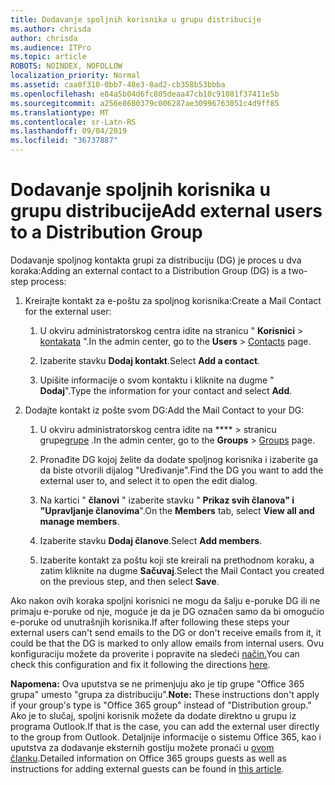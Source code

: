 ```yaml
---
title: Dodavanje spoljnih korisnika u grupu distribucije
ms.author: chrisda
author: chrisda
ms.audience: ITPro
ms.topic: article
ROBOTS: NOINDEX, NOFOLLOW
localization_priority: Normal
ms.assetid: caa0f310-0bb7-48e3-8ad2-cb358b53bbba
ms.openlocfilehash: e84a5b04d6fc805deaa47cb10c91081f37411e5b
ms.sourcegitcommit: a256e8680379c006287ae30996763051c4d9ff85
ms.translationtype: MT
ms.contentlocale: sr-Latn-RS
ms.lasthandoff: 09/04/2019
ms.locfileid: "36737887"
---
```

# <a name="add-external-users-to-a-distribution-group"></a><span data-ttu-id="8fcfa-102">Dodavanje spoljnih korisnika u grupu distribucije</span><span class="sxs-lookup"><span data-stu-id="8fcfa-102">Add external users to a Distribution Group</span></span>

<span data-ttu-id="8fcfa-103">Dodavanje spoljnog kontakta grupi za distribuciju (DG) je proces u dva koraka:</span><span class="sxs-lookup"><span data-stu-id="8fcfa-103">Adding an external contact to a Distribution Group (DG) is a two-step process:</span></span>
  
1. <span data-ttu-id="8fcfa-104">Kreirajte kontakt za e-poštu za spoljnog korisnika:</span><span class="sxs-lookup"><span data-stu-id="8fcfa-104">Create a Mail Contact for the external user:</span></span>
    
    1. <span data-ttu-id="8fcfa-105">U okviru administratorskog centra idite na stranicu " **Korisnici** > [kontakata](https://admin.microsoft.com/adminportal/home#/Contact) ".</span><span class="sxs-lookup"><span data-stu-id="8fcfa-105">In the admin center, go to the **Users** > [Contacts](https://admin.microsoft.com/adminportal/home#/Contact) page.</span></span> 
    
    2. <span data-ttu-id="8fcfa-106">Izaberite stavku **Dodaj kontakt**.</span><span class="sxs-lookup"><span data-stu-id="8fcfa-106">Select **Add a contact**.</span></span>
    
    3. <span data-ttu-id="8fcfa-107">Upišite informacije o svom kontaktu i kliknite na dugme " **Dodaj**".</span><span class="sxs-lookup"><span data-stu-id="8fcfa-107">Type the information for your contact and select **Add**.</span></span>
    
2. <span data-ttu-id="8fcfa-108">Dodajte kontakt iz pošte svom DG:</span><span class="sxs-lookup"><span data-stu-id="8fcfa-108">Add the Mail Contact to your DG:</span></span>
    
    1. <span data-ttu-id="8fcfa-109">U okviru administratorskog centra idite na \*\*\*\* > stranicu grupe[grupe](https://admin.microsoft.com/adminportal/home#/groups) .</span><span class="sxs-lookup"><span data-stu-id="8fcfa-109">In the admin center, go to the **Groups** > [Groups](https://admin.microsoft.com/adminportal/home#/groups) page.</span></span> 
    
    2. <span data-ttu-id="8fcfa-110">Pronađite DG kojoj želite da dodate spoljnog korisnika i izaberite ga da biste otvorili dijalog "Uređivanje".</span><span class="sxs-lookup"><span data-stu-id="8fcfa-110">Find the DG you want to add the external user to, and select it to open the edit dialog.</span></span>
    
    3. <span data-ttu-id="8fcfa-111">Na kartici " **članovi** " izaberite stavku " **Prikaz svih članova" i "Upravljanje članovima**".</span><span class="sxs-lookup"><span data-stu-id="8fcfa-111">On the **Members** tab, select **View all and manage members**.</span></span> 
    
    4. <span data-ttu-id="8fcfa-112">Izaberite stavku **Dodaj članove**.</span><span class="sxs-lookup"><span data-stu-id="8fcfa-112">Select **Add members**.</span></span>
    
    5. <span data-ttu-id="8fcfa-113">Izaberite kontakt za poštu koji ste kreirali na prethodnom koraku, a zatim kliknite na dugme **Sačuvaj**.</span><span class="sxs-lookup"><span data-stu-id="8fcfa-113">Select the Mail Contact you created on the previous step, and then select **Save**.</span></span>
    
<span data-ttu-id="8fcfa-114">Ako nakon ovih koraka spoljni korisnici ne mogu da šalju e-poruke DG ili ne primaju e-poruke od nje, moguće je da je DG označen samo da bi omogućio e-poruke od unutrašnjih korisnika.</span><span class="sxs-lookup"><span data-stu-id="8fcfa-114">If after following these steps your external users can't send emails to the DG or don't receive emails from it, it could be that the DG is marked to only allow emails from internal users.</span></span> <span data-ttu-id="8fcfa-115">Ovu konfiguraciju možete da proverite i popravite na sledeći [način.](https://docs.microsoft.com/exchange/mail-flow-best-practices/non-delivery-reports-in-exchange-online/fix-error-code-5-7-133-in-exchange-online)</span><span class="sxs-lookup"><span data-stu-id="8fcfa-115">You can check this configuration and fix it following the directions [here](https://docs.microsoft.com/exchange/mail-flow-best-practices/non-delivery-reports-in-exchange-online/fix-error-code-5-7-133-in-exchange-online).</span></span>
  
 <span data-ttu-id="8fcfa-116">**Napomena:** Ova uputstva se ne primenjuju ako je tip grupe "Office 365 grupa" umesto "grupa za distribuciju".</span><span class="sxs-lookup"><span data-stu-id="8fcfa-116">**Note:** These instructions don't apply if your group's type is "Office 365 group" instead of "Distribution group."</span></span> <span data-ttu-id="8fcfa-117">Ako je to slučaj, spoljni korisnik možete da dodate direktno u grupu iz programa Outlook.</span><span class="sxs-lookup"><span data-stu-id="8fcfa-117">If that is the case, you can add the external user directly to the group from Outlook.</span></span> <span data-ttu-id="8fcfa-118">Detaljnije informacije o sistemu Office 365, kao i uputstva za dodavanje eksternih gostiju možete pronaći u [ovom članku](https://support.office.com/article/Guest-access-in-Office-365-Groups-bfc7a840-868f-4fd6-a390-f347bf51aff6.aspx).</span><span class="sxs-lookup"><span data-stu-id="8fcfa-118">Detailed information on Office 365 groups guests as well as instructions for adding external guests can be found in [this article](https://support.office.com/article/Guest-access-in-Office-365-Groups-bfc7a840-868f-4fd6-a390-f347bf51aff6.aspx).</span></span>
  